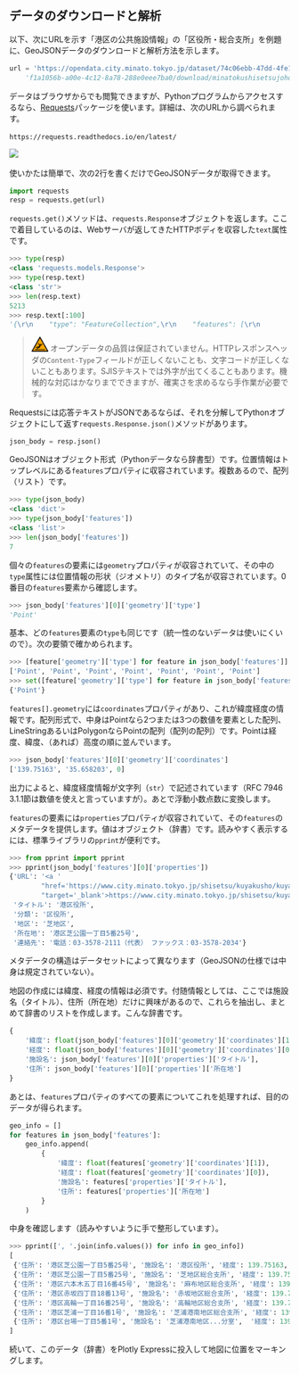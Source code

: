 ## データのダウンロードと解析

以下、次にURLを示す「港区の公共施設情報」の「区役所・総合支所」を例題に、GeoJSONデータのダウンロードと解析方法を示します。

```Python
url = 'https://opendata.city.minato.tokyo.jp/dataset/74c06ebb-47dd-4fe1-8ba7-a5be60d2a448/resource/' +
    'f1a1056b-a00e-4c12-8a78-288e0eee7ba0/download/minatokushisetsujoho_kuyakusyo.json'
```

データはブラウザからでも閲覧できますが、Pythonプログラムからアクセスするなら、[Requests](https://requests.readthedocs.io/en/latest/)パッケージを使います。詳細は、次のURLから調べられます。

```https://requests.readthedocs.io/en/latest/```

<!-- 1280x326 -->
<img src="Images/Requests.png" width="800">

使いかたは簡単で、次の2行を書くだけでGeoJSONデータが取得できます。

```Python
import requests
resp = requests.get(url)
```

`requests.get()`メソッドは、`requests.Response`オブジェクトを返します。ここで着目しているのは、Webサーバが返してきたHTTPボディを収容した`text`属性です。

```Python
>>> type(resp)
<class 'requests.models.Response'>
>>> type(resp.text)
<class 'str'>
>>> len(resp.text)
5213
>>> resp.text[:100]
'{\r\n    "type": "FeatureCollection",\r\n    "features": [\r\n        {\r\n            "type": "Feature",\r\n '
```

> <img src="Images/ISO_7010_W011.svg.png" width="30"> オープンデータの品質は保証されていません。HTTPレスポンスヘッダの`Content-Type`フィールドが正しくないことも、文字コードが正しくないこともあります。SJISテキストでは外字が出てくることもあります。機械的な対応はかなりまでできますが、確実さを求めるなら手作業が必要です。

Requestsには応答テキストがJSONであるならば、それを分解してPythonオブジェクトにして返す`requests.Response.json()`メソッドがあります。

```Python
json_body = resp.json()
```

GeoJSONはオブジェクト形式（Pythonデータなら辞書型）です。位置情報はトップレベルにある`features`プロパティに収容されています。複数あるので、配列（リスト）です。

```Python
>>> type(json_body)
<class 'dict'>
>>> type(json_body['features'])
<class 'list'>
>>> len(json_body['features'])
7
```

個々の`features`の要素には`geometry`プロパティが収容されていて、その中の`type`属性には位置情報の形状（ジオメトリ）のタイプ名が収容されています。0番目の`features`要素から確認します。

```Python
>>> json_body['features'][0]['geometry']['type']
'Point'
```

基本、どの`features`要素の`type`も同じです（統一性のないデータは使いにくいので）。次の要領で確かめられます。

```Python
>>> [feature['geometry']['type'] for feature in json_body['features']]
['Point', 'Point', 'Point', 'Point', 'Point', 'Point', 'Point']
>>> set([feature['geometry']['type'] for feature in json_body['features']])
{'Point'}
```

`features[].geometry`には`coordinates`プロパティがあり、これが緯度経度の情報です。配列形式で、中身はPointなら2つまたは3つの数値を要素とした配列、LineStringあるいはPolygonならPointの配列（配列の配列）です。Pointは経度、緯度、（あれば）高度の順に並んでいます。

```Python
>>> json_body['features'][0]['geometry']['coordinates']
['139.75163', '35.658203', 0]
```

出力によると、緯度経度情報が文字列（`str`）で記述されています（RFC 7946 3.1.1節は数値を使えと言っていますが）。あとで浮動小数点数に変換します。

`features`の要素には`properties`プロパティが収容されていて、その`features`のメタデータを提供します。値はオブジェクト（辞書）です。読みやすく表示するには、標準ライブラリの`pprint`が便利です。

```Python
>>> from pprint import pprint
>>> pprint(json_body['features'][0]['properties'])
{'URL': '<a '
        "href='https://www.city.minato.tokyo.jp/shisetsu/kuyakusho/kuyakusho/01.html' "
        "target='_blank'>https://www.city.minato.tokyo.jp/shisetsu/kuyakusho/kuyakusho/01.html</a>",
 'タイトル': '港区役所',
 '分類': '区役所',
 '地区': '芝地区',
 '所在地': '港区芝公園一丁目5番25号',
 '連絡先': '電話：03-3578-2111（代表） ファックス：03-3578-2034'}
```

メタデータの構造はデータセットによって異なります（GeoJSONの仕様では中身は規定されていない）。

地図の作成には緯度、経度の情報は必須です。付随情報としては、ここでは施設名（タイトル）、住所（所在地）だけに興味があるので、これらを抽出し、まとめて辞書のリストを作成します。こんな辞書です。

```Python
{
    '緯度': float(json_body['features'][0]['geometry']['coordinates'][1]),
    '経度': float(json_body['features'][0]['geometry']['coordinates'][0]),
    '施設名': json_body['features'][0]['properties']['タイトル'],
    '住所': json_body['features'][0]['properties']['所在地']
}
```

あとは、`features`プロパティのすべての要素についてこれを処理すれば、目的のデータが得られます。

```Python
geo_info = []
for features in json_body['features']:
    geo_info.append(
        {
            '緯度': float(features['geometry']['coordinates'][1]),
            '経度': float(features['geometry']['coordinates'][0]),
            '施設名': features['properties']['タイトル'],
            '住所': features['properties']['所在地']
        }
    )
```

中身を確認します（読みやすいように手で整形しています）。

```Python
>>> pprint([', '.join(info.values()) for info in geo_info])
[
 {'住所': '港区芝公園一丁目5番25号', '施設名': '港区役所', '経度': 139.75163, '緯度': 35.658203},
 {'住所': '港区芝公園一丁目5番25号', '施設名': '芝地区総合支所', '経度': 139.751576, '緯度': 35.658185},
 {'住所': '港区六本木五丁目16番45号', '施設名': '麻布地区総合支所', '経度': 139.735091, '緯度': 35.660657},
 {'住所': '港区赤坂四丁目18番13号', '施設名': '赤坂地区総合支所', '経度': 139.731725, '緯度': 35.674775},
 {'住所': '港区高輪一丁目16番25号', '施設名': '高輪地区総合支所', '経度': 139.734045, '緯度': 35.642076},
 {'住所': '港区芝浦一丁目16番1号', '施設名': '芝浦港南地区総合支所', '経度': 139.751501, '緯度': 35.646408},
 {'住所': '港区台場一丁目5番1号', '施設名': '芝浦港南地区...分室',  '経度': 139.777312,  '緯度': 35.629723}
]
```

続いて、このデータ（辞書）をPlotly Expressに投入して地図に位置をマーキングします。
